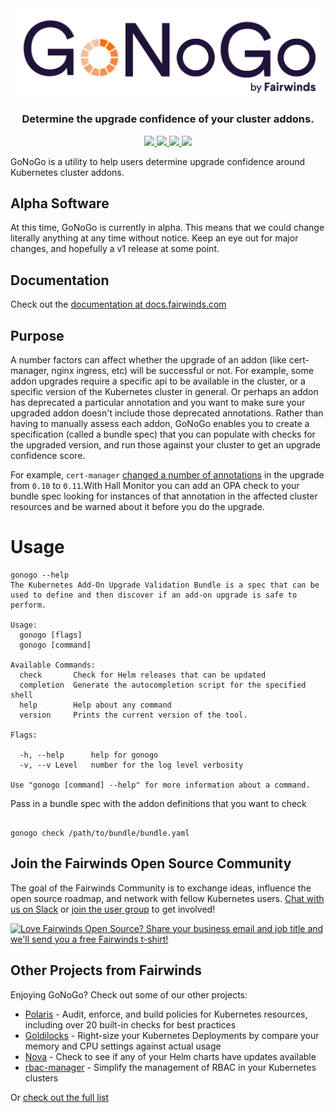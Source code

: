 <div align="center" class="no-border">
  <img src="/img/gonogo-logo.png" alt="GoNoGo Logo">
  <br>
  <h3>Determine the upgrade confidence of your cluster addons.</h3>
  <a href="https://github.com/FairwindsOps/gonogo/releases">
    <img src="https://img.shields.io/github/v/release/FairwindsOps/gonogo">
  </a>
  <a href="https://goreportcard.com/report/github.com/FairwindsOps/gonogo">
    <img src="https://goreportcard.com/badge/github.com/FairwindsOps/gonogo">
  </a>
  <a href="https://circleci.com/gh/FairwindsOps/gonogo.svg">
    <img src="https://circleci.com/gh/FairwindsOps/gonogo.svg?style=svg">
  </a>
  <a href="https://insights.fairwinds.com/gh/FairwindsOps/gonogo">
    <img src="https://insights.fairwinds.com/v0/gh/FairwindsOps/gonogo/badge.svg">
  </a>
</div>


GoNoGo is a utility to help users determine upgrade confidence around Kubernetes cluster addons.

## Alpha Software

At this time, GoNoGo is currently in alpha. This means that we could change literally anything at any time without notice. Keep an eye out for major changes, and hopefully a v1 release at some point.

## Documentation

Check out the [documentation at docs.fairwinds.com](https://gonogo.docs.fairwinds.com)
## Purpose
A number factors can affect whether the upgrade of an addon (like cert-manager, nginx ingress, etc) will be successful or not. For example, some addon upgrades require a specific api to be available in the cluster, or a specific version of the Kubernetes cluster in general. Or perhaps an addon has deprecated a particular annotation and you want to make sure your upgraded addon doesn't include those deprecated annotations. Rather than having to manually assess each addon, GoNoGo enables you to create a specification (called a bundle spec) that you can populate with checks for the upgraded version, and run those against your cluster to get an upgrade confidence score.

For example, `cert-manager` [changed a number of annotations](https://cert-manager.io/docs/installation/upgrading/upgrading-0.10-0.11/#additional-annotation-changes) in the upgrade from `0.10` to `0.11`.With Hall Monitor you can add an OPA check to your bundle spec looking for instances of that annotation in the affected cluster resources and be warned about it before you do the upgrade.

# Usage
```
gonogo --help
The Kubernetes Add-On Upgrade Validation Bundle is a spec that can be used to define and then discover if an add-on upgrade is safe to perform.

Usage:
  gonogo [flags]
  gonogo [command]

Available Commands:
  check       Check for Helm releases that can be updated
  completion  Generate the autocompletion script for the specified shell
  help        Help about any command
  version     Prints the current version of the tool.

Flags:

  -h, --help      help for gonogo
  -v, --v Level   number for the log level verbosity

Use "gonogo [command] --help" for more information about a command.

```

Pass in a bundle spec with the addon definitions that you want to check
```

gonogo check /path/to/bundle/bundle.yaml

```



<!-- Begin boilerplate -->
## Join the Fairwinds Open Source Community

The goal of the Fairwinds Community is to exchange ideas, influence the open source roadmap,
and network with fellow Kubernetes users.
[Chat with us on Slack](https://join.slack.com/t/fairwindscommunity/shared_invite/zt-e3c6vj4l-3lIH6dvKqzWII5fSSFDi1g)
or
[join the user group](https://www.fairwinds.com/open-source-software-user-group) to get involved!


<a href="https://www.fairwinds.com/t-shirt-offer?utm_source=gonogo&utm_medium=gonogo&utm_campaign=gonogo-tshirt">

 <img src="https://www.fairwinds.com/hubfs/Doc_Banners/Fairwinds_OSS_User_Group_740x125_v6.png" alt="Love Fairwinds Open Source? Share your business email and job title and we'll send you a free Fairwinds t-shirt!" />
</a>

## Other Projects from Fairwinds


Enjoying GoNoGo? Check out some of our other projects:

* [Polaris](https://github.com/FairwindsOps/Polaris) - Audit, enforce, and build policies for Kubernetes resources, including over 20 built-in checks for best practices
* [Goldilocks](https://github.com/FairwindsOps/Goldilocks) - Right-size your Kubernetes Deployments by compare your memory and CPU settings against actual usage
* [Nova](https://github.com/FairwindsOps/Nova) - Check to see if any of your Helm charts have updates available
* [rbac-manager](https://github.com/FairwindsOps/rbac-manager) - Simplify the management of RBAC in your Kubernetes clusters

Or [check out the full list](https://www.fairwinds.com/open-source-software?utm_source=gonogo&utm_medium=gonogo&utm_campaign=gonogo)

